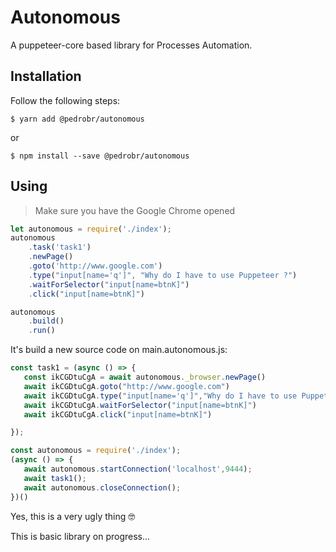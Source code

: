 # Autonomous

A puppeteer-core based library for Processes Automation.

## Installation

Follow the following steps:

```console
$ yarn add @pedrobr/autonomous
```
or 

```console
$ npm install --save @pedrobr/autonomous
```

## Using

> Make sure you have the Google Chrome opened

```javascript
let autonomous = require('./index');
autonomous
    .task('task1')
    .newPage()
    .goto('http://www.google.com')
    .type("input[name='q']", "Why do I have to use Puppeteer ?")
    .waitForSelector("input[name=btnK]")
    .click("input[name=btnK]")

autonomous
    .build()
    .run()
```

It's build a new source code on main.autonomous.js:

```javascript
const task1 = (async () => {
   const ikCGDtuCgA = await autonomous._browser.newPage()
   await ikCGDtuCgA.goto("http://www.google.com")
   await ikCGDtuCgA.type("input[name='q']","Why do I have to use Puppeteer ?")
   await ikCGDtuCgA.waitForSelector("input[name=btnK]")
   await ikCGDtuCgA.click("input[name=btnK]")

});

const autonomous = require('./index');
(async () => {
   await autonomous.startConnection('localhost',9444);
   await task1();
   await autonomous.closeConnection();
})()
```

Yes, this is a very ugly thing 🤓

This is basic library on progress...
